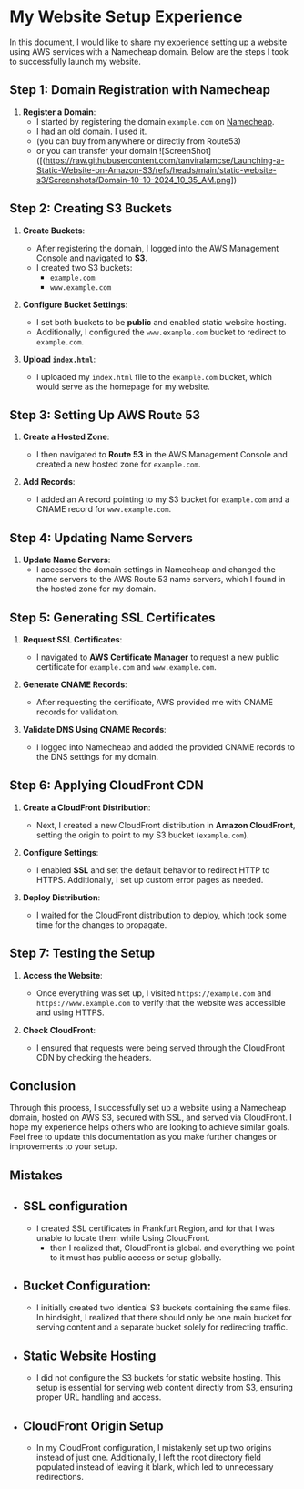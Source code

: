 # My Website Setup Experience

In this document, I would like to share my experience setting up a website using AWS services with a Namecheap domain. Below are the steps I took to successfully launch my website.

## Step 1: Domain Registration with Namecheap

1. **Register a Domain**: 
   - I started by registering the domain `example.com` on [Namecheap](https://www.namecheap.com/).
   - I had an old domain. I used it. 
   - (you can buy from anywhere or directly from Route53)
   - or you can transfer your domain
![ScreenShot]([(https://raw.githubusercontent.com/tanviralamcse/Launching-a-Static-Website-on-Amazon-S3/refs/heads/main/static-website-s3/Screenshots/Domain-10-10-2024_10_35_AM.png])
## Step 2: Creating S3 Buckets

1. **Create Buckets**:
   - After registering the domain, I logged into the AWS Management Console and navigated to **S3**.
   - I created two S3 buckets:
     - `example.com`
     - `www.example.com`

2. **Configure Bucket Settings**:
   - I set both buckets to be **public** and enabled static website hosting.
   - Additionally, I configured the `www.example.com` bucket to redirect to `example.com`.

3. **Upload `index.html`**:
   - I uploaded my `index.html` file to the `example.com` bucket, which would serve as the homepage for my website.

## Step 3: Setting Up AWS Route 53

1. **Create a Hosted Zone**:
   - I then navigated to **Route 53** in the AWS Management Console and created a new hosted zone for `example.com`.

2. **Add Records**:
   - I added an A record pointing to my S3 bucket for `example.com` and a CNAME record for `www.example.com`.

## Step 4: Updating Name Servers

1. **Update Name Servers**:
   - I accessed the domain settings in Namecheap and changed the name servers to the AWS Route 53 name servers, which I found in the hosted zone for my domain.

## Step 5: Generating SSL Certificates

1. **Request SSL Certificates**:
   - I navigated to **AWS Certificate Manager** to request a new public certificate for `example.com` and `www.example.com`.

2. **Generate CNAME Records**:
   - After requesting the certificate, AWS provided me with CNAME records for validation.

3. **Validate DNS Using CNAME Records**:
   - I logged into Namecheap and added the provided CNAME records to the DNS settings for my domain.

## Step 6: Applying CloudFront CDN

1. **Create a CloudFront Distribution**:
   - Next, I created a new CloudFront distribution in **Amazon CloudFront**, setting the origin to point to my S3 bucket (`example.com`).

2. **Configure Settings**:
   - I enabled **SSL** and set the default behavior to redirect HTTP to HTTPS. Additionally, I set up custom error pages as needed.

3. **Deploy Distribution**:
   - I waited for the CloudFront distribution to deploy, which took some time for the changes to propagate.

## Step 7: Testing the Setup

1. **Access the Website**:
   - Once everything was set up, I visited `https://example.com` and `https://www.example.com` to verify that the website was accessible and using HTTPS.

2. **Check CloudFront**:
   - I ensured that requests were being served through the CloudFront CDN by checking the headers.

## Conclusion

Through this process, I successfully set up a website using a Namecheap domain, hosted on AWS S3, secured with SSL, and served via CloudFront. I hope my experience helps others who are looking to achieve similar goals. Feel free to update this documentation as you make further changes or improvements to your setup.

## Mistakes
  - ## SSL configuration
    - I created SSL certificates in Frankfurt Region, and for that I was unable to locate them while Using CloudFront. 
      - then I realized that, CloudFront is global. and everything we point to it must has public access or setup globally. 
  - ## Bucket Configuration: 
      - I initially created two identical S3 buckets containing the same files. In hindsight, I realized that there should only be one main bucket for serving content and a separate bucket solely for redirecting traffic.

  - ## Static Website Hosting
      - I did not configure the S3 buckets for static website hosting. This setup is essential for serving web content directly from S3, ensuring proper URL handling and access.

  - ## CloudFront Origin Setup
      - In my CloudFront configuration, I mistakenly set up two origins instead of just one. Additionally, I left the root directory field populated instead of leaving it blank, which led to unnecessary redirections.
